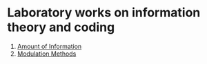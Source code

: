 <h1>Laboratory works on information theory and coding</h1>

1. [Amount of Information](amount-of-information)
2. [Modulation Methods](modulation-methods)